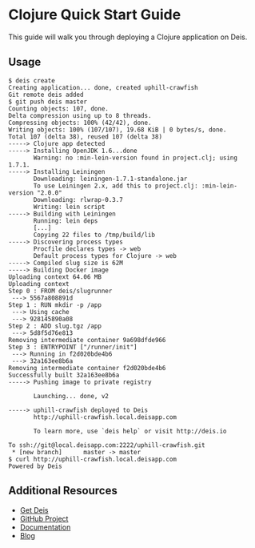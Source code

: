 # Clojure Quick Start Guide

This guide will walk you through deploying a Clojure application on Deis.

## Usage

    $ deis create
    Creating application... done, created uphill-crawfish
    Git remote deis added
    $ git push deis master
    Counting objects: 107, done.
    Delta compression using up to 8 threads.
    Compressing objects: 100% (42/42), done.
    Writing objects: 100% (107/107), 19.68 KiB | 0 bytes/s, done.
    Total 107 (delta 38), reused 107 (delta 38)
    -----> Clojure app detected
    -----> Installing OpenJDK 1.6...done
           Warning: no :min-lein-version found in project.clj; using 1.7.1.
    -----> Installing Leiningen
           Downloading: leiningen-1.7.1-standalone.jar
           To use Leiningen 2.x, add this to project.clj: :min-lein-version "2.0.0"
           Downloading: rlwrap-0.3.7
           Writing: lein script
    -----> Building with Leiningen
           Running: lein deps
           [...]
           Copying 22 files to /tmp/build/lib
    -----> Discovering process types
           Procfile declares types -> web
           Default process types for Clojure -> web
    -----> Compiled slug size is 62M
    -----> Building Docker image
    Uploading context 64.06 MB
    Uploading context
    Step 0 : FROM deis/slugrunner
     ---> 5567a808891d
    Step 1 : RUN mkdir -p /app
     ---> Using cache
     ---> 928145890a08
    Step 2 : ADD slug.tgz /app
     ---> 5d8f5d76e813
    Removing intermediate container 9a698dfde966
    Step 3 : ENTRYPOINT ["/runner/init"]
     ---> Running in f2d020bde4b6
     ---> 32a163ee8b6a
    Removing intermediate container f2d020bde4b6
    Successfully built 32a163ee8b6a
    -----> Pushing image to private registry

           Launching... done, v2

    -----> uphill-crawfish deployed to Deis
           http://uphill-crawfish.local.deisapp.com

           To learn more, use `deis help` or visit http://deis.io

    To ssh://git@local.deisapp.com:2222/uphill-crawfish.git
     * [new branch]      master -> master
    $ curl http://uphill-crawfish.local.deisapp.com
    Powered by Deis

## Additional Resources

* [Get Deis](http://deis.io/get-deis/)
* [GitHub Project](https://github.com/opdemand/deis)
* [Documentation](http://docs.deis.io/)
* [Blog](http://deis.io/blog/)
